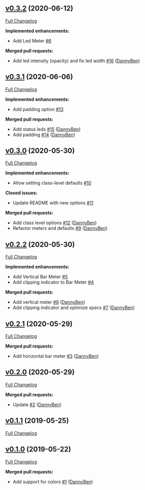 ## [v0.3.2](https://github.com/DannyBen/minichart/tree/v0.3.2) (2020-06-12)

[Full Changelog](https://github.com/DannyBen/minichart/compare/v0.3.1...v0.3.2)

**Implemented enhancements:**

- Add Led Meter [\#6](https://github.com/DannyBen/minichart/issues/6)

**Merged pull requests:**

- Add led intensity \(opacity\) and fix led width [\#16](https://github.com/DannyBen/minichart/pull/16) ([DannyBen](https://github.com/DannyBen))

## [v0.3.1](https://github.com/DannyBen/minichart/tree/v0.3.1) (2020-06-06)

[Full Changelog](https://github.com/DannyBen/minichart/compare/v0.3.0...v0.3.1)

**Implemented enhancements:**

- Add padding option [\#13](https://github.com/DannyBen/minichart/issues/13)

**Merged pull requests:**

- Add status leds [\#15](https://github.com/DannyBen/minichart/pull/15) ([DannyBen](https://github.com/DannyBen))
- Add padding [\#14](https://github.com/DannyBen/minichart/pull/14) ([DannyBen](https://github.com/DannyBen))

## [v0.3.0](https://github.com/DannyBen/minichart/tree/v0.3.0) (2020-05-30)

[Full Changelog](https://github.com/DannyBen/minichart/compare/v0.2.2...v0.3.0)

**Implemented enhancements:**

- Allow setting class-level defaults [\#10](https://github.com/DannyBen/minichart/issues/10)

**Closed issues:**

- Update README with new options [\#11](https://github.com/DannyBen/minichart/issues/11)

**Merged pull requests:**

- Add class level options [\#12](https://github.com/DannyBen/minichart/pull/12) ([DannyBen](https://github.com/DannyBen))
- Refactor meters and defaults [\#9](https://github.com/DannyBen/minichart/pull/9) ([DannyBen](https://github.com/DannyBen))

## [v0.2.2](https://github.com/DannyBen/minichart/tree/v0.2.2) (2020-05-30)

[Full Changelog](https://github.com/DannyBen/minichart/compare/v0.2.1...v0.2.2)

**Implemented enhancements:**

- Add Vertical Bar Meter [\#5](https://github.com/DannyBen/minichart/issues/5)
- Add clipping indicator to Bar Meter [\#4](https://github.com/DannyBen/minichart/issues/4)

**Merged pull requests:**

- Add vertical meter [\#8](https://github.com/DannyBen/minichart/pull/8) ([DannyBen](https://github.com/DannyBen))
- Add clipping indicator and optimize specs [\#7](https://github.com/DannyBen/minichart/pull/7) ([DannyBen](https://github.com/DannyBen))

## [v0.2.1](https://github.com/DannyBen/minichart/tree/v0.2.1) (2020-05-29)

[Full Changelog](https://github.com/DannyBen/minichart/compare/v0.2.0...v0.2.1)

**Merged pull requests:**

- Add horizontal bar meter [\#3](https://github.com/DannyBen/minichart/pull/3) ([DannyBen](https://github.com/DannyBen))

## [v0.2.0](https://github.com/DannyBen/minichart/tree/v0.2.0) (2020-05-29)

[Full Changelog](https://github.com/DannyBen/minichart/compare/v0.1.1...v0.2.0)

**Merged pull requests:**

- Update [\#2](https://github.com/DannyBen/minichart/pull/2) ([DannyBen](https://github.com/DannyBen))

## [v0.1.1](https://github.com/DannyBen/minichart/tree/v0.1.1) (2019-05-25)

[Full Changelog](https://github.com/DannyBen/minichart/compare/v0.1.0...v0.1.1)

## [v0.1.0](https://github.com/DannyBen/minichart/tree/v0.1.0) (2019-05-22)

[Full Changelog](https://github.com/DannyBen/minichart/compare/cfb8a84633d3eb5c434df39be215080e25b60df8...v0.1.0)

**Merged pull requests:**

- Add support for colors [\#1](https://github.com/DannyBen/minichart/pull/1) ([DannyBen](https://github.com/DannyBen))

